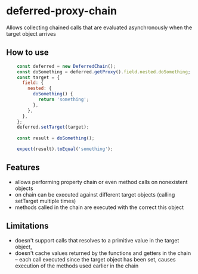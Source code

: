 # deferred-proxy-chain

Allows collecting chained calls that are evaluated asynchronously when the target object arrives

## How to use

```javascript
    const deferred = new DeferredChain();
    const doSomething = deferred.getProxy().field.nested.doSomething;
    const target = {
      field: {
        nested: {
          doSomething() {
            return 'something';
          },
        },
      },
    };
    deferred.setTarget(target);
    
    const result = doSomething();

    expect(result).toEqual('something');
```

## Features

* allows performing property chain or even method calls on nonexistent objects
* on chain can be executed against different target objects (calling setTarget multiple times)
* methods called in the chain are executed with the correct this object

## Limitations

* doesn't support calls that resolves to a primitive value in the target object,
* doesn't cache values returned by the functions and getters in the chain – each call executed since the target
object has been set, causes execution of the methods used earlier in the chain 
